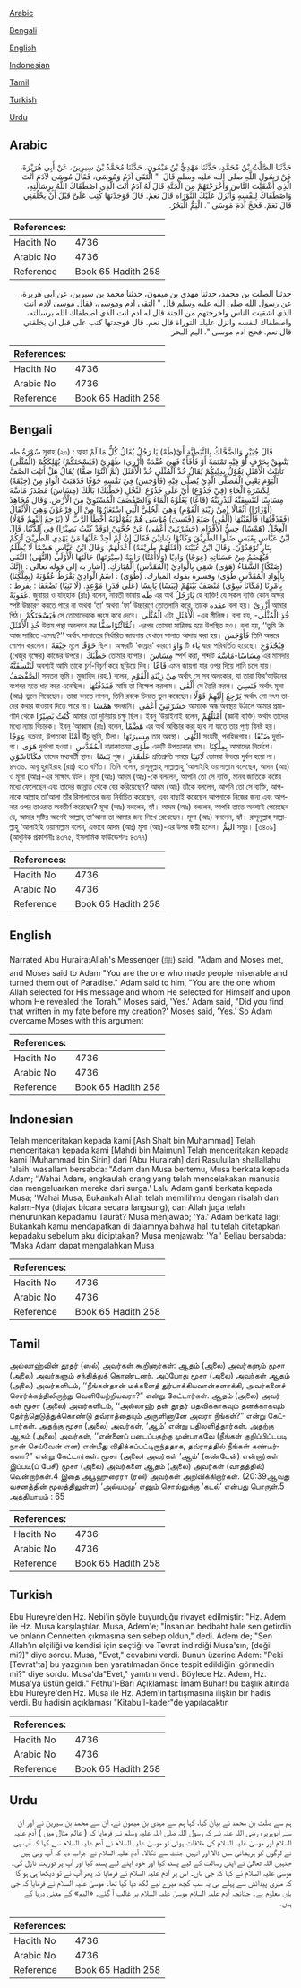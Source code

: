 [Arabic](#arabic)

[Bengali](#bengali)

[English](#english)

[Indonesian](#indonesian)

[Tamil](#tamil)

[Turkish](#turkish)

[Urdu](#urdu)

## Arabic


<div dir="rtl" lang="ar" style={{fontSize:'larger',backgroundColor:'#f8f9fa',padding:20}}>
حَدَّثَنَا الصَّلْتُ بْنُ مُحَمَّدٍ، حَدَّثَنَا مَهْدِيُّ بْنُ مَيْمُونٍ، حَدَّثَنَا مُحَمَّدُ بْنُ سِيرِينَ، عَنْ أَبِي هُرَيْرَةَ، عَنْ رَسُولِ اللَّهِ صلى الله عليه وسلم قَالَ ‏ "‏ الْتَقَى آدَمُ وَمُوسَى، فَقَالَ مُوسَى لآدَمَ أَنْتَ الَّذِي أَشْقَيْتَ النَّاسَ وَأَخْرَجْتَهُمْ مِنَ الْجَنَّةِ قَالَ لَهُ آدَمُ أَنْتَ الَّذِي اصْطَفَاكَ اللَّهُ بِرِسَالَتِهِ، وَاصْطَفَاكَ لِنَفْسِهِ وَأَنْزَلَ عَلَيْكَ التَّوْرَاةَ قَالَ نَعَمْ‏.‏ قَالَ فَوَجَدْتَهَا كُتِبَ عَلَىَّ قَبْلَ أَنْ يَخْلُقَنِي قَالَ نَعَمْ‏.‏ فَحَجَّ آدَمُ مُوسَى ‏"‏‏.‏ الْيَمُّ الْبَحْرُ‏.‏
</div>
<div style={{backgroundColor:'#f8f9fa',padding:20, marginBottom: 10}}><table> <thead> <tr> <th>References:</th> <th></th> </tr> </thead> <tbody><tr><td>Hadith No</td><td>4736</td></tr><tr><td>Arabic No</td><td>4736</td></tr><tr><td>Reference</td><td>Book 65 Hadith 258</td></tr></tbody></table></div>


<div dir="rtl" lang="ar" style={{fontSize:'larger',backgroundColor:'#f8f9fa',padding:20}}>
حدثنا الصلت بن محمد، حدثنا مهدي بن ميمون، حدثنا محمد بن سيرين، عن ابي هريرة، عن رسول الله صلى الله عليه وسلم قال " التقى ادم وموسى، فقال موسى لادم انت الذي اشقيت الناس واخرجتهم من الجنة قال له ادم انت الذي اصطفاك الله برسالته، واصطفاك لنفسه وانزل عليك التوراة قال نعم. قال فوجدتها كتب على قبل ان يخلقني قال نعم. فحج ادم موسى ". اليم البحر
</div>
<div style={{backgroundColor:'#f8f9fa',padding:20, marginBottom: 10}}><table> <thead> <tr> <th>References:</th> <th></th> </tr> </thead> <tbody><tr><td>Hadith No</td><td>4736</td></tr><tr><td>Arabic No</td><td>4736</td></tr><tr><td>Reference</td><td>Book 65 Hadith 258</td></tr></tbody></table></div>

## Bengali


<div dir="ltr" lang="bn" style={{fontSize:'larger',backgroundColor:'#f8f9fa',padding:20}}>
سُوْرَةُ طه সূরাহ (২০) : ত্বাহা قَالَ جُبَيْرٍ وَالضَّحَّاكُ بِالنَّبَطِيَّةِ أَيْ(طَهْ) يَا رَجُلُ يُقَالُ كُلُّ مَا لَمْ يَنْطِقْ بِحَرْفٍ أَوْ فِيْهِ تَمْتَمَةٌ أَوْ فَأْفَأَةٌ فَهِيَ عُقْدَةٌ (أَزْرِي) ظَهْرِيْ (فَيَسْحَتَكُمْ) يُهْلِكَكُمْ (الْمُثْلٰى) تَأْنِيْثُ الْأَمْثَلِ يَقُوْلُ بِدِيْنِكُمْ يُقَالُ خُذْ الْمُثْلَى خُذْ الْأَمْثَلَ (ثُمَّ ائْتُوْا صَفًّا) يُقَالُ هَلْ أَتَيْتَ الصَّفَّ الْيَوْمَ يَعْنِي الْمُصَلَّى الَّذِيْ يُصَلَّى فِيْهِ (فَأَوْجَسَ) فِيْ نَفْسِهِ خَوْفًا فَذَهَبَتْ الْوَاوُ مِنْ (خِيْفَةً) لِكَسْرَةِ الْخَاءِ (فِيْ جُذُوْعِ) أَيْ عَلَى جُذُوْعِ النَّخْلِ (خَطْبُكَ) بَالُكَ (مِسَاسَ) مَصْدَرُ مَاسَّهُ مِسَاسًا لَنَنْسِفَنَّهُ لَنَذْرِيَنَّهُ (قَاعًا) يَعْلُوْهُ الْمَاءُ وَالصَّفْصَفُ الْمُسْتَوِيْ مِنَ الْأَرْضِ. وَقَالَ مُجَاهِدٌ (أَوْزَارًا) أَثْقَالًا (مِنْ زِيْنَةِ الْقَوْمِ) وَهِيَ الْحُلِيُّ الَّتِي اسْتَعَارُوْا مِنْ آلِ فِرْعَوْنَ وَهِيَ الْأَثْقَالُ (فَقَذَفْتُهَا) فَأَلْقَيْتُهَا (أَلْقٰى) صَنَعَ (فَنَسِيَ) مُوْسَى هُمْ يَقُوْلُوْنَهُ أَخْطَأَ الرَّبَّ لَا (يَرْجِعُ إِلَيْهِمْ قَوْلًا) الْعِجْلُ (هَمْسًا) حِسُّ الْأَقْدَامِ (حَشَرْتَنِيْ أَعْمٰى) عَنْ حُجَّتِيْ (وَقَدْ كُنْتُ بَصِيْرًا) فِي الدُّنْيَا. قَالَ ابْنُ عَبَّاسٍ بِقَبَسٍ ضَلُّوا الطَّرِيْقَ وَكَانُوْا شَاتِيْنَ فَقَالَ إِنْ لَمْ أَجِدْ عَلَيْهَا مَنْ يَهْدِي الطَّرِيْقَ آتِكُمْ بِنَارٍ تُوْقِدُوْنَ. وَقَالَ ابْنُ عُيَيْنَةَ (أَمْثَلُهُمْ طَرِيْقَةً) أَعْدَلُهُمْ. وَقَالَ ابْنُ عَبَّاسٍ هَضْمًا لَا يُظْلَمُ فَيُهْضَمُ مِنْ حَسَنَاتِهِ (عِوَجًا) وَادِيًا (وَلَاأَمْتًا) رَابِيَةً (سِيْرَتَهَا) حَالَتَهَا الْأُوْلَى (النُّهٰى) التُّقَى (ضَنْكًا) الشَّقَاءُ (هَوٰى) شَقِيَ بِالْوَادِيْ (الْمُقَدَّسِ) الْمُبَارَكِ. [أشار به إلى قوله تعالى : (إِنَّكَ بِالْوَادِ الْمُقَدَّسِ طُوًى) وفسره بقوله المبارك. (طُوًى) : اسْمُ الْوَادِيْ يَفْرُطُ عُقُوْبَةً (بِمِلْكِنَا) بِأَمْرِنَا (مَكَانًا سِوًى) مَنْصَفٌ بَيْنَهُمْ (يَبَسًا) يَابِسًا (عَلٰى قَدَرٍ) مَوْعِدٍ. (لَا تَنِيَا) تَضْعُفَا : يفرط : عُقوبَةً. জুবায়র ও যাহহাক (রাঃ) বলেন, নাবতী ভাষায় طَه এর অর্থ يَارَجُلُ হে ব্যক্তি! যে সকল ব্যক্তি কোন অক্ষর স্পষ্ট উচ্চারণ করতে পারে না অথবা ‘তা’ অথবা ‘ফা’ উচ্চারণে তোতলামি করে, তাকে عقده বলা হয়। أَزْرِيْ আমার পিঠ। فَيَسْحَتَكُمْ সে তোমাদেরকে ধ্বংস করে দেবে। الْمُثْلٰى এটা الْأَمْثَلِ -এর স্ত্রীলিঙ্গ। বলা হয়, خُذِ الْمُثْلٰى-خُذِ الْأَمْثَلَ উত্তম পন্থা অবলম্বন কর ثُمَّائْتُوْاصَفًّا। এরপর তোমরা সারিবদ্ধ হয়ে উপস্থিত হও। বলা হয়, ‘‘তুমি কি আজ সারিতে এসেছ?’’ অর্থাৎ সালাতের নির্ধারিত জায়গায় যেখানে সালাত আদায় করা হয়। فَأَوْجَسَ তিনি অন্তরে গোপন করলেন। خِيْفَةً মূলে خَوْفًا ছিল। অক্ষরটি ‘কাস্রার’ কারণে وَاوُ টি يَاء দ্বারা পরিবর্তিত হয়েছে। فِيْجُذُوْعِ (খেজুর বৃক্ষের) কান্ডের উপরে। خَطْبُكَ তোমার ব্যাপার। مِسَاسَ স্পর্শ করা, শব্দটি مِسَاسًا-مَاسَّهُ এর মাসদার لَنَنْسِفَنَّهُ অবশ্যই আমি তাকে চূর্ণ-বিচূর্ণ করে ছড়িয়ে দিব। قَاعًا এমন জায়গা যার ওপর দিয়ে পানি চলে যায়। الصَّفْصَفُ সমতল ভূমি। মুজাহিদ (রহ.) বলেন, مِنْ زِيْنَةِ الْقَوْمِ অর্থাৎ সে সব অলংকার, যা তারা ফির‘আউনের বংশধর হতে ধার করে এনেছিল। فَقَذَفْتُهَا আমি তা নিক্ষেপ করলাম। أَلْقٰى সে তৈরি করল। فَنَسِيَ অর্থাৎ মূসা (আঃ) ভুলে গিয়েছেন। তারা বলতে লাগল, তিনি রবকে চিনতে ভুল করেছেন।يَرْجِعُ إِلَيْهِمْ قَوْلًا অর্থাৎ গো বৎস তাদের কথার জওয়াব দিতে পারে না। هَمْسًا পদধ্বনি। حَشَرْتَنِيْ أَعْمٰى আমাকে অন্ধ অবস্থায় উঠালে আমার প্রমাণাদি থেকে كُنْتُ بَصِيْرًا আমার তো দুনিয়ায় চক্ষু ছিল। ইবনু ‘উয়াইনাই বলেন, أَمْثَلُهُمْ (জ্ঞানী ব্যক্তি) অর্থাৎ তাদের মধ্যে ন্যায় বিচারক। ইবনু ‘আব্বাস (রাঃ) বলেন, هَضْمًا এর অর্থ অবিচার করা হবে না যাতে তার পুণ্য বিনষ্ট হয়। عِوَجًا বক্রতা, উপত্যকা أَمْتًا উঁচু ভূমি, টিলা। مِسيرَتَهَا তার অবস্থা। النُّهٰى সংযমী, পরহিজগার। ضَنْعًا দুর্ভাগ্য। هَوَى দুর্ভাগা হওয়া। الْمُقَدَّسِ বারাকাতময় طُوًى একটি উপত্যকার নাম। بِمِلْكِنَا আমাদের নির্দেশে। مَكَانًاسُوًي তাদের মধ্যবর্তী স্থান। يَبَسًا শুষ্ক। عَلٰىقَدَرٍ প্রতিশ্রুতি সময়ে لَاتَنِيَا তোমরা উভয়ে দুর্বল হয়ো না। ৪৭৩৬. আবূ হুরাইরাহ (রাঃ) হতে বর্ণিত। তিনি বলেন, রাসূলুল্লাহ্ সাল্লাল্লাহু ‘আলাইহি ওয়াসাল্লাম বলেছেন, আদম (আঃ) ও মূসা (আঃ)-এর সাক্ষাৎ ঘটল। মূসা (আঃ) আদম (আঃ)-কে বললেন, আপনি তো সে ব্যক্তি, মানব জাতিকে কষ্টের মধ্যে ফেলেছেন এবং তাদের জান্নাত থেকে বের করিয়েছেন? আদম (আঃ) তাঁকে বললেন, আপনি তো সে ব্যক্তি, আপনাকে আল্লাহ্ তা‘আলা তাঁর রিসালাতের জন্য নির্বাচিত করেছেন, এবং বাছাই করেছেন আপনাকে নিজের জন্য এবং আপনার ওপর তাওরাত অবতীর্ণ করেছেন? মূসা (আঃ) বললেন, হ্যাঁ। আদম (আঃ) বললেন, আপনি তাতে অবশ্যই পেয়েছেন যে, আমার সৃষ্টির আগেই আল্লাহ্ তা‘আলা তা আমার জন্য লিখে রেখেছেন। মূসা (আঃ) বললেন, হ্যাঁ। রাসূলুল্লাহ্ সাল্লাল্লাহু ‘আলাইহি ওয়াসাল্লাম বলেন, এভাবে আদম (আঃ) মূসা (আঃ)-এর উপর জয়ী হলেন। اليَمُّ সমুদ্র। [৩৪০৯] (আধুনিক প্রকাশনীঃ ৪৩৭৫, ইসলামিক ফাউন্ডেশনঃ ৪৩৭৭)
</div>
<div style={{backgroundColor:'#f8f9fa',padding:20, marginBottom: 10}}><table> <thead> <tr> <th>References:</th> <th></th> </tr> </thead> <tbody><tr><td>Hadith No</td><td>4736</td></tr><tr><td>Arabic No</td><td>4736</td></tr><tr><td>Reference</td><td>Book 65 Hadith 258</td></tr></tbody></table></div>

## English


<div dir="ltr" lang="en" style={{fontSize:'larger',backgroundColor:'#f8f9fa',padding:20}}>
Narrated Abu Huraira:Allah's Messenger (ﷺ) said, "Adam and Moses met, and Moses said to Adam "You are the one who made people miserable and turned them out of Paradise." Adam said to him, "You are the one whom Allah selected for His message and whom He selected for Himself and upon whom He revealed the Torah." Moses said, 'Yes.' Adam said, "Did you find that written in my fate before my creation?' Moses said, 'Yes.' So Adam overcame Moses with this argument
</div>
<div style={{backgroundColor:'#f8f9fa',padding:20, marginBottom: 10}}><table> <thead> <tr> <th>References:</th> <th></th> </tr> </thead> <tbody><tr><td>Hadith No</td><td>4736</td></tr><tr><td>Arabic No</td><td>4736</td></tr><tr><td>Reference</td><td>Book 65 Hadith 258</td></tr></tbody></table></div>

## Indonesian


<div dir="ltr" lang="id" style={{fontSize:'larger',backgroundColor:'#f8f9fa',padding:20}}>
Telah menceritakan kepada kami [Ash Shalt bin Muhammad] Telah menceritakan kepada kami [Mahdi bin Maimun] Telah menceritakan kepada kami [Muhammad bin Sirin] dari [Abu Hurairah] dari Rasulullah shallallahu 'alaihi wasallam bersabda: "Adam dan Musa bertemu, Musa berkata kepada Adam; 'Wahai Adam, engkaulah orang yang telah mencelakakan manusia dan mengeluarkan mereka dari surga.' Lalu Adam ganti berkata kepada Musa; 'Wahai Musa, Bukankah Allah telah memilihmu dengan risalah dan kalam-Nya (diajak bicara secara langsung), dan Allah juga telah menurunkan kepadamu Taurat? Musa menjawab; 'Ya.' Adam berkata lagi; Bukankah kamu mendapatkan di dalamnya bahwa hal itu telah ditetapkan kepadaku sebelum aku diciptakan? Musa menjawab: 'Ya.' Beliau bersabda: "Maka Adam dapat mengalahkan Musa
</div>
<div style={{backgroundColor:'#f8f9fa',padding:20, marginBottom: 10}}><table> <thead> <tr> <th>References:</th> <th></th> </tr> </thead> <tbody><tr><td>Hadith No</td><td>4736</td></tr><tr><td>Arabic No</td><td>4736</td></tr><tr><td>Reference</td><td>Book 65 Hadith 258</td></tr></tbody></table></div>

## Tamil


<div dir="ltr" lang="ta" style={{fontSize:'larger',backgroundColor:'#f8f9fa',padding:20}}>
அல்லாஹ்வின் தூதர் (ஸல்) அவர்கள் கூறினார்கள்: ஆதம் (அலை) அவர்களும் மூசா (அலை) அவர்களும் சந்தித்துக் கொண்டனர். அப்போது மூசா (அலை) அவர்கள் ஆதம் (அலை) அவர்களிடம், ‘‘நீங்கள்தான் மக்களைத் துர்பாக்கியவான்களாக்கி, அவர்களைச் சொர்க்கத்திலிருந்து வெளியேற்றியவரா?” என்று கேட்டார்கள். ஆதம் (அலை) அவர்கள் மூசா (அலை) அவர்களிடம், ‘‘அல்லாஹ் தன் தூதர் பதவிக்காகவும் தனக்காகவும் தேர்ந்தெடுத்துக்கொண்டு தவ்ராத்தையும் அருளினானே அவரா நீங்கள்?” என்று கேட்டார்கள். அதற்கு மூசா (அலை) அவர்கள், ‘ஆம்’ என்று பதிலளித்தார்கள். அதற்கு ஆதம் (அலை) அவர்கள், ‘‘என்னைப் படைப்பதற்கு முன்பாகவே (நீங்கள் குறிப்பிட்டபடி நான் செய்வேன் என) என்மீது விதிக்கப்பட்டிருந்ததாக, தவ்ராத்தில் நீங்கள் கண்டீர்களா?” என்று கேட்டார்கள். மூசா (அலை) அவர்கள் ‘ஆம்’ (கண்டேன்) என்றார்கள். இப்படி(ப் பேசி) மூசா (அலை) அவர்களை ஆதம் (அலை) அவர்கள் (வாதத்தில்) வென்றார்கள்.4 இதை அபூஹுரைரா (ரலி) அவர்கள் அறிவிக்கிறார்கள். (20:39ஆவது வசனத்தின் மூலத்திலுள்ள) ‘அல்யம்மு’ எனும் சொல்லுக்கு ‘கடல்’ என்பது பொருள்.5 அத்தியாயம் : 65
</div>
<div style={{backgroundColor:'#f8f9fa',padding:20, marginBottom: 10}}><table> <thead> <tr> <th>References:</th> <th></th> </tr> </thead> <tbody><tr><td>Hadith No</td><td>4736</td></tr><tr><td>Arabic No</td><td>4736</td></tr><tr><td>Reference</td><td>Book 65 Hadith 258</td></tr></tbody></table></div>

## Turkish


<div dir="ltr" lang="tr" style={{fontSize:'larger',backgroundColor:'#f8f9fa',padding:20}}>
Ebu Hureyre'den Hz. Nebi'in şöyle buyurduğu rivayet edilmiştir: "Hz. Adem ile Hz. Musa karşılaştılar. Musa, Adem'e; "İnsanlan bedbaht hale sen getirdin ve onlann Cennetten çıkmasına sen sebep oldun," dedi. Adem de; "Sen Allah'ın elçiliği ve kendisi için seçtiği ve Tevrat indirdiği Musa'sın, [değil mi?]" diye sordu. Musa, "Evet," cevabını verdi. Bunun üzerine Adem: "Peki [Tevrat'ta] bu yazgının ben yaratılmadan önce tespit edildiğini görmedin mi?" diye sordu. Musa'da"Evet," yanıtını verdi. Böylece Hz. Adem, Hz. Musa'ya üstün geldi." Fethu'l-Bari Açıklaması: İmam Buhar! bu başlık altında Ebu Hureyre'den Hz. Musa ile Hz. Adem'in tartışmasına ilişkin bir hadis verdi. Bu hadisin açıklaması "Kitabu'l-kader"de yapılacaktır
</div>
<div style={{backgroundColor:'#f8f9fa',padding:20, marginBottom: 10}}><table> <thead> <tr> <th>References:</th> <th></th> </tr> </thead> <tbody><tr><td>Hadith No</td><td>4736</td></tr><tr><td>Arabic No</td><td>4736</td></tr><tr><td>Reference</td><td>Book 65 Hadith 258</td></tr></tbody></table></div>

## Urdu


<div dir="rtl" lang="ur" style={{fontSize:'larger',backgroundColor:'#f8f9fa',padding:20}}>
ہم سے صلت بن محمد نے بیان کیا، کہا ہم سے مہدی بن میمون نے، ان سے محمد بن سیرین نے اور ان سے ابوہریرہ رضی اللہ عنہ نے کہ رسول اللہ صلی اللہ علیہ وسلم نے فرمایا کہ ( عالم مثال میں ) آدم علیہ السلام اور موسیٰ علیہ السلام کی ملاقات ہوئی تو موسیٰ علیہ السلام نے آدم علیہ السلام سے کہا کہ آپ ہی نے لوگوں کو پریشانی میں ڈالا اور انہیں جنت سے نکالا۔ آدم علیہ السلام نے جواب دیا کہ آپ وہی ہیں جنہیں اللہ تعالیٰ نے اپنی رسالت کے لیے پسند کیا اور خود اپنے لیے پسند کیا اور آپ پر توریت نازل کی۔ موسیٰ علیہ السلام نے کہا کہ جی ہاں۔ اس پر آدم علیہ السلام نے فرمایا کہ پھر آپ نے تو دیکھا ہی ہو گا کہ میری پیدائش سے پہلے ہی یہ سب کچھ میرے لیے لکھ دیا گیا تھا۔ موسیٰ علیہ السلام نے فرمایا کہ جی ہاں معلوم ہے۔ چنانچہ آدم علیہ السلام موسیٰ علیہ السلام پر غالب آ گئے۔ «اليم» کے معنی دریا کے ہیں۔
</div>
<div style={{backgroundColor:'#f8f9fa',padding:20, marginBottom: 10}}><table> <thead> <tr> <th>References:</th> <th></th> </tr> </thead> <tbody><tr><td>Hadith No</td><td>4736</td></tr><tr><td>Arabic No</td><td>4736</td></tr><tr><td>Reference</td><td>Book 65 Hadith 258</td></tr></tbody></table></div>